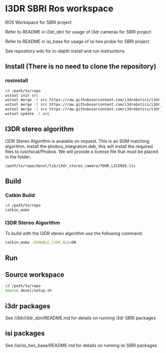# I3DR SBRI Ros workspace

ROS Workspace for SBRI project

Refer to README in i3dr_sbri for usage of i3dr cameras for SBRI project

Refer to README in isi_base for usage of isi hes probe for SBRI project

See repository wiki for in-depth install and run instructions

## Install (There is no need to clone the repository)

### rosinstall

``` bash
cd /path/to/repo
wstool init src
wstool merge -t src https://raw.githubusercontent.com/i3drobotics/i3dr_sbri_rosinstall/master/i3dr_sbri.rosinstall
wstool merge -t src https://raw.githubusercontent.com/i3drobotics/i3dr_sbri_rosinstall/master/i3dr_ur.rosinstall
wstool merge -t src https://raw.githubusercontent.com/i3drobotics/i3dr_sbri_rosinstall/master/isi_sbri.rosinstall
wstool update -t src
```

## I3DR stereo algorithm

I3DR Stereo Algorithm is avaiable on request. This is an SGM matching algorithm.
Install the phobos_integration.deb, this will install the required files to /usr/local/Phobos.
We will provide a license file that must be placed in the folder:

``` bash
/path/to/repo/devel/lib/i3dr_stereo_camera/YOUR_LICENSE.lic
```

## Build

### Catkin Build

``` bash
cd /path/to/repo
catkin_make
```

### I3DR Stereo Algorithm

To build with the I3DR stereo algorithm use the following command:

``` bash
catkin_make -DENABLE_I3DR_ALG=ON
```

## Run

## Source workspace

``` bash
cd /path/to/repo
source devel/setup.sh
```

## i3dr packages

See /i3dr/i3dr_sbri/README.md for details on running i3dr SBRI packages

## isi packages

See /isi/isi_hes_base/README.md for details on running isi SBRI packages
